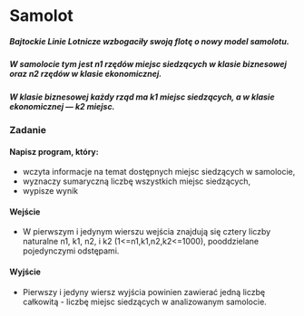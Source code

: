 # Samolot
##### Bajtockie Linie Lotnicze wzbogaciły swoją flotę o nowy model samolotu.
##### W samolocie tym jest n1 rzędów miejsc siedzących w klasie biznesowej oraz n2 rzędów w klasie ekonomicznej.
##### W klasie biznesowej każdy rząd ma k1 miejsc siedzących, a w klasie ekonomicznej — k2 miejsc.

### Zadanie
#### Napisz program, który:
- wczyta informacje na temat dostępnych miejsc siedzących w samolocie,
- wyznaczy sumaryczną liczbę wszystkich miejsc siedzących,
- wypisze wynik
#### Wejście
- W pierwszym i jedynym wierszu wejścia znajdują się cztery liczby naturalne n1, k1, n2, i k2 (1<=n1,k1,n2,k2<=1000), pooddzielane pojedynczymi odstępami.

#### Wyjście
- Pierwszy i jedyny wiersz wyjścia powinien zawierać jedną liczbę całkowitą - liczbę miejsc siedzących w analizowanym samolocie.
